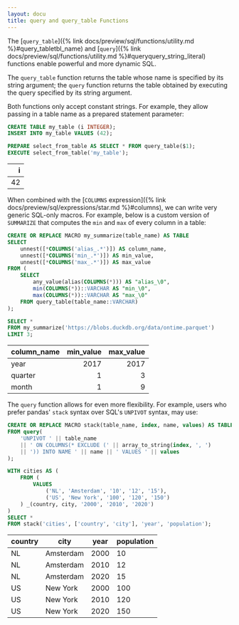 ```yaml
---
layout: docu
title: query and query_table Functions
---
```


The [`query_table`]({% link docs/preview/sql/functions/utility.md %}#query_tabletbl_name)
and [`query`]({% link docs/preview/sql/functions/utility.md %}#queryquery_string_literal)
functions enable powerful and more dynamic SQL.

The `query_table` function returns the table whose name is specified by its string argument; the `query` function returns the table obtained by executing the query specified by its string argument.

Both functions only accept constant strings. For example, they allow passing in a table name as a prepared statement parameter:

```sql
CREATE TABLE my_table (i INTEGER);
INSERT INTO my_table VALUES (42);

PREPARE select_from_table AS SELECT * FROM query_table($1);
EXECUTE select_from_table('my_table');
```

| i  |
|---:|
| 42 |

When combined with the [`COLUMNS` expression]({% link docs/preview/sql/expressions/star.md %}#columns), we can write very generic SQL-only macros. For example, below is a custom version of `SUMMARIZE` that computes the `min` and `max` of every column in a table:

```sql
CREATE OR REPLACE MACRO my_summarize(table_name) AS TABLE
SELECT
    unnest([*COLUMNS('alias_.*')]) AS column_name,
    unnest([*COLUMNS('min_.*')]) AS min_value,
    unnest([*COLUMNS('max_.*')]) AS max_value
FROM (
    SELECT
        any_value(alias(COLUMNS(*))) AS "alias_\0",
        min(COLUMNS(*))::VARCHAR AS "min_\0",
        max(COLUMNS(*))::VARCHAR AS "max_\0"
    FROM query_table(table_name::VARCHAR)
);

SELECT *
FROM my_summarize('https://blobs.duckdb.org/data/ontime.parquet')
LIMIT 3;
```

| column_name | min_value | max_value |
|-------------|----------:|----------:|
| year        | 2017      | 2017      |
| quarter     | 1         | 3         |
| month       | 1         | 9         |

The `query` function allows for even more flexibility. For example, users who prefer pandas' `stack` syntax over SQL's `UNPIVOT` syntax, may use:

```sql
CREATE OR REPLACE MACRO stack(table_name, index, name, values) AS TABLE 
FROM query(
    'UNPIVOT ' || table_name 
    || ' ON COLUMNS(* EXCLUDE (' || array_to_string(index, ', ') 
    || ')) INTO NAME ' || name || ' VALUES ' || values
);

WITH cities AS (
    FROM (
        VALUES 
            ('NL', 'Amsterdam', '10', '12', '15'),
            ('US', 'New York', '100', '120', '150')
    ) _(country, city, '2000', '2010', '2020')
)
SELECT *
FROM stack('cities', ['country', 'city'], 'year', 'population');
```

| country |   city    | year | population |
|---------|-----------|------|------------|
| NL      | Amsterdam | 2000 | 10         |
| NL      | Amsterdam | 2010 | 12         |
| NL      | Amsterdam | 2020 | 15         |
| US      | New York  | 2000 | 100        |
| US      | New York  | 2010 | 120        |
| US      | New York  | 2020 | 150        |

